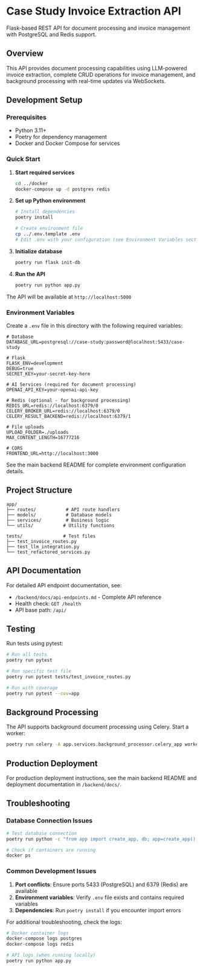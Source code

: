 # Case Study Invoice Extraction API

Flask-based REST API for document processing and invoice management with PostgreSQL and Redis support.

## Overview

This API provides document processing capabilities using LLM-powered invoice extraction, complete CRUD operations for invoice management, and background processing with real-time updates via WebSockets.

## Development Setup

### Prerequisites

- Python 3.11+
- Poetry for dependency management
- Docker and Docker Compose for services

### Quick Start

1. **Start required services**
   ```bash
   cd ../docker
   docker-compose up -d postgres redis
   ```

2. **Set up Python environment**
   ```bash
   # Install dependencies
   poetry install

   # Create environment file
   cp ../.env.template .env
   # Edit .env with your configuration (see Environment Variables section)
   ```

3. **Initialize database**
   ```bash
   poetry run flask init-db
   ```

4. **Run the API**
   ```bash
   poetry run python app.py
   ```

The API will be available at `http://localhost:5000`

### Environment Variables

Create a `.env` file in this directory with the following required variables:

```env
# Database
DATABASE_URL=postgresql://case-study:password@localhost:5433/case-study

# Flask
FLASK_ENV=development
DEBUG=true
SECRET_KEY=your-secret-key-here

# AI Services (required for document processing)
OPENAI_API_KEY=your-openai-api-key

# Redis (optional - for background processing)
REDIS_URL=redis://localhost:6379/0
CELERY_BROKER_URL=redis://localhost:6379/0
CELERY_RESULT_BACKEND=redis://localhost:6379/1

# File uploads
UPLOAD_FOLDER=./uploads
MAX_CONTENT_LENGTH=16777216

# CORS
FRONTEND_URL=http://localhost:3000
```

See the main backend README for complete environment configuration details.

## Project Structure

```
app/
├── routes/           # API route handlers
├── models/           # Database models
├── services/         # Business logic
└── utils/           # Utility functions

tests/               # Test files
├── test_invoice_routes.py
├── test_llm_integration.py
└── test_refactored_services.py
```

## API Documentation

For detailed API endpoint documentation, see:
- `/backend/docs/api-endpoints.md` - Complete API reference
- Health check: `GET /health`
- API base path: `/api/`

## Testing

Run tests using pytest:

```bash
# Run all tests
poetry run pytest

# Run specific test file
poetry run pytest tests/test_invoice_routes.py

# Run with coverage
poetry run pytest --cov=app
```

## Background Processing

The API supports background document processing using Celery. Start a worker:

```bash
poetry run celery -A app.services.background_processor.celery_app worker --loglevel=INFO
```

## Production Deployment

For production deployment instructions, see the main backend README and deployment documentation in `/backend/docs/`.

## Troubleshooting

### Database Connection Issues

```bash
# Test database connection
poetry run python -c "from app import create_app, db; app=create_app(); app.app_context().push(); print(db.engine.url)"

# Check if containers are running
docker ps
```

### Common Development Issues

1. **Port conflicts**: Ensure ports 5433 (PostgreSQL) and 6379 (Redis) are available
2. **Environment variables**: Verify `.env` file exists and contains required variables
3. **Dependencies**: Run `poetry install` if you encounter import errors

For additional troubleshooting, check the logs:
```bash
# Docker container logs
docker-compose logs postgres
docker-compose logs redis

# API logs (when running locally)
poetry run python app.py
```